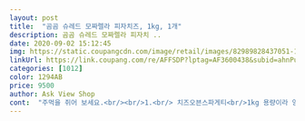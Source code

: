 ```yaml
---
layout: post 
title:  "곰곰 슈레드 모짜렐라 피자치즈, 1kg, 1개" 
description: 곰곰 슈레드 모짜렐라 피자치 ..
date: 2020-09-02 15:12:45 
img: https://static.coupangcdn.com/image/retail/images/82989828437051-13f73e44-c6cb-4b62-97c4-a5fb595d0811.jpg 
linkUrl: https://link.coupang.com/re/AFFSDP?lptag=AF3600438&subid=ahnPublicAsk&pageKey=1308889924&itemId=2325255337&vendorItemId=70321898123&traceid=V0-113-c037a2e31581c988 
categories: [1012] 
color: 1294AB 
price: 9500 
author: Ask View Shop 
cont:  "주먹을 쥐어 보세요.<br/><br/>1.<br/> 치즈오븐스파게티<br/>1kg 용량이라 양도 넉넉해서 아이들에게 자주 해줄 수 있고, 스파게티도 자주 해서 먹는편인데 그때도 위에다 솔솔 뿌려서 우리 아이들에게 만들어줘야겠어요.<br/><br/>2.<br/> 집에서 만드는 피자<br/>3.<br/> 떡볶이, 닭갈비, 피자빵 등 모짜렐라 치즈 넣어 맛있게 즐겨요!<br/>♧곰곰 슈레드 모짜렐라 치즈 1kg♧<br/>♧곰곰 슈레드 모짜렐라 치즈 주문하기♧<br/>♧곰곰 슈레드 모짜렐라치즈 100배 활용하기♧<br/>가지 피자 해먹으려고 구입했어요<br/>가지 하나를 길게 4등분해서 자르고<br/>가지 하나에 1판이거든요.<br/><br/>가지가 쫄깃쫄깃해서 씹는 맛도 있고<br/>가지랑 노랑파프리카 빨강파프리카<br/>가지피자 아이들도 맛있어서<br/>가지피자 해 먹으니<br/>가지피자는 피자 도우로 가지를 활용하는거에요.<br/><br/>가지피자란걸 얼마전에 첨 알았는데.<br/><br/>간단하게 구워 먹었었는데.<br/><br/>골고루 맛있게 잘 먹었어요^^<br/>그냥 마구마구 맛나다고<br/>금방 곰팡이가 피더라구요.<br/><br/>금방 먹을 것은 작은 지퍼백에 넣어 냉장보관, 그리고 나머지는 비닐팩에 한번사용할만큼 묶어서 냉동실 보관입니다.<br/> 냉동실보관해도 요리 사용하는 것에는 전혀 문제가 없답니다.<br/> ㅎㅎ<br/>기름 바르고<br/>남은 치즈는 냉동실에 얼려두었답니다^^<br/>남자아이 둘 맘입니다.<br/> 우리 아이들이 치즈를 좋아하는데, 슬라이스치즈 100매짜리가 있어서 항상 줬는데 다 먹어서 한동안 주지않은지 꽤 됐어요.<br/> 스위트콘 옥수수도 좋아하는지라 갑자기 콘치즈가 생각이나서 콘치즈나 해줄까 생각으로 피자치즈를 검색하게 되었는데 곰곰제품이 다른 제품보다 저렴해서 봤더니 쿠팡 Only 상품인걸 알았어요.<br/><br/>냉동에 넣어야해요.<br/><br/>냉동에 얼렸다가 오븐에 돌리면<br/>냉장고에 남아있는 짜투리 채소들.<br/>.<br/><br/>넉넉하게 샀어요 ㅋ<br/>넘나 맛나서 또해먹고 또해먹으려고<br/>넣고 싶은 재료들을 올린 후<br/>동네슈퍼에서 양 적은 피자치즈 사다가 해 먹었는데.<br/><br/>또 해달라고하니<br/>또띠아에 양파, 베이컨 등  집에 있는 재료 넣고 치즈 올려서 오븐에 구우면 맛있는 피자 완성!<br/>뚝딱뚝딱 꿀떡꿀떡^^<br/>뜯어서 사용하고는 냉장에 넣어두면 안되고<br/>뜯어서 사용한 피자치즈는<br/>라고 알려주더라구요.<br/><br/>로켓프레시 상품이라 주문한지 6<br/> -7시간만에 배송이 됐어요.<br/> 신선함을 유지할 수 있도록 보냉포장과 아이스팩 2개와 함께 배송해주셨네요.<br/> 어제 아이스크림을 구입하고나서 배송을 기다릴때는 아이스크림이 녹을까 노심초사했는데 이번에 구입한 것들은 플레인 요거트랑 피자치즈여서 걱정이 덜했어요.<br/><br/>며칠만에 벌써 3번이나 해 먹었어요 ㅋ<br/>며칠사이에 피자치즈에 곰팡이 피면 안되니깐<br/>모두 맛있다며 집에 가서 해 먹는다고<br/>배송완료  2020년 8월 16일 508 a.<br/>m.<br/><br/>사이에 뚝딱 먹어치웠어요 ㅋ<br/>세상에 넘나 맛나서<br/>소금, 후추로 밑간 하고<br/>소세지 햄 피망 양파 올리브 파프리카<br/>소스에 햄에 치즈를 듬뿍 올리니<br/>스파게티 자주 만들어 먹는데 이번에는 치즈넣어 치즈오븐스파게티로 만들어봤어요.<br/> 토마토 스파게티 만들어서 치즈 촤르르 뿌려서 오븐에 10분 돌렸더니 맛있는 치즈오븐스파게티 완성! 치즈가 쫄깃쫄깃 정말 맛있네요.<br/>♡<br/>아마 자체적으로 관리? 제작?하는 상품이라 가격면에서 경제적인 가격으로 판매할 수 있나봐요.<br/> 코로나가 심각하게 다가왔을때 코멧 마스크를 몇 번 구입한 적도 있는데 그것도 쿠팡 자체 브랜드라 다른 브랜드의 마스크보다 훨씬 저렴하게 구입했던 기억이 있어요.<br/> 마스크로 인해 쿠팡 자체 브랜드에 대한 인식이 높아졌기에 이 곰곰 슈레드 모짜렐라 피자치즈 제품도 믿고 결제했습니다.<br/><br/>아이들 영유아검진 가면<br/>아이들과 같이 만들어 먹었거든요.<br/><br/>아이들이 그냥 먹기 힘들어하는 피망 파프리카 양파도<br/>어른인 제가 먹어도 넘나 맛나더라구요.<br/><br/>어린이집에서 숙제 내줘서<br/>어차피 오븐에 돌려서 녹여서 먹을꺼니까<br/>에전에는 모짜렐라치즈 조그만한거 한번씩 사서 가끔 먹었었는데 집에서 이것저것 요리를 하고나서는 모짜렐라 치즈 큰거사서 잘 먹네요.<br/> 지난번에는 다른 제품 1kg 샀는데 다 먹고 곰곰으로 선택했어요.<br/> 곰곰 만두도 맛있고 곰곰 두부도 맛있고 곰곰제품은 가성비 짱이거든요! 모짜렐라 치즈도 기대됩니다.<br/><br/>예열된 오븐에 180도로 10분에서 15분정도 돌리면 되요.<br/><br/>오븐이 없으면 후라이팬에 뚜껑 덮고 피자치즈가 녹을때까지 중약불정도로 구우면 되고요.<br/><br/>옥수수 체다치즈 피자치즈 등등<br/>완전 감탄하며 먹고 갔어요 ㅎ<br/>우리 식구들 모두 홀딱 반했어요 ㅎ<br/>유통기한  2020년 11월 2일 1213 p.<br/>m.<br/><br/>유통기한이 남았더래도<br/>의사선생님이<br/>이번에는 쿠팡 프레쉬에서 1키로짜리로<br/>잘 녹고 똑같더라구요.<br/><br/>저도 채소보다는 고기 선호하는데 ㅎ<br/>조만간 또 만들어 먹어야겠어요^^<br/>조만간 또 해먹을거지만<br/>주말에 가지피자 4판 구웠는데.<br/><br/>주말에 집에 손님 오셔서 같이 만들어 먹었는데,<br/>주문상품  곰곰 슈레드 모짜렐라 피자치즈, 1kg<br/>주문시간  2020년 8월 15일 1047 p.<br/>m.<br/><br/>집에 있는 재료들.<br/>.<br/><br/>채소 왕창 먹일 수 있는 좋은 요리인거 같아요.<br/> ㅎ<br/>채소 잘 안 먹는 아이들도<br/>치즈 완전 만족이에요.<br/> 어디에 넣어도 쫄깃쫄깃 맛있는 치즈쭈욱 당겨지는 보는것도 맛있는 치즈♡ 다먹고 재구매의사 100000입니당<br/>치즈를 보니 약간 노르스름합니다.<br/> 자연치즈 99.<br/>3 % 이구요, 독일실입니다.<br/> 치즈는 잘게잘게 사용하기 좋게 , 향도 좋아요.<br/> 어떤 치즈는 구리한 냄새가 나기도 하더라구요.<br/> 양도 많고 짱이네요!<br/>피자 도우를 보통 집에서 식빵이나 또띠아로 대신 해서<br/>피자소스나 파스타소스를 바르고<br/>피자치즈를 양 많은걸 사면<br/>하루만에 똬악 곰곰 치즈가 왔어요 포장봉지만 봐도 맛있어보이네요.<br/> 자연치즈! 유통기한은 11월까지입니다.<br/> 지퍼백형식의 포장이 아니라서 따로 소분포장해야 할 듯합니다.<br/> 1kg이면 양이 꽤 많기 때문에 소분 포장은 필수!<br/>하루에 먹어야할 채소를 눈깜짝 할<br/>하루에 자신의 주먹 만큼 채소를 섭취해야해요<br/>" 
---
```

